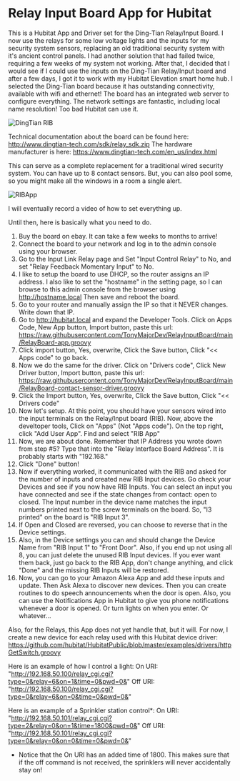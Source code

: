 # Relay Input Board App for Hubitat

This is a Hubitat App and Driver set for the Ding-Tian Relay/Input Board.  I now use the relays for some low voltage lights and the inputs for my security system sensors, replacing an old traditional security system with it's ancient control panels.  I had another solution that had failed twice, requiring a few weeks of my system not working.  After that, I decided that I would see if I could use the inputs on the Ding-Tian Relay/Input board and after a few days, I got it to work with my Hubitat Elevation smart home hub.  I selected the Ding-Tian board because it has outstanding connectivity, available with wifi and ethernet!  The board has an integrated web server to configure everything.  The network settings are fantastic, including local name resolution!  Too bad Hubitat can use it.  

![DingTian RIB](https://user-images.githubusercontent.com/39914475/197233866-b245dfa0-b4ff-4789-b191-5ef039694b1d.jpg)

Technical documentation about the board can be found here: http://www.dingtian-tech.com/sdk/relay_sdk.zip
The hardware manufacturer is here: https://www.dingtian-tech.com/en_us/index.html

This can serve as a complete replacement for a traditional wired security system.  You can have up to 8 contact sensors.  But, you can also pool some, so you might make all the windows in a room a single alert. 

![RIBApp](https://user-images.githubusercontent.com/39914475/197240796-6e1ca5c8-efab-413c-903d-77e13c0825a0.jpg)

I will eventually record a video of how to set everything up.  

Until then, here is basically what you need to do.  

1. Buy the board on ebay.  It can take a few weeks to months to arrive!  
2. Connect the board to your network and log in to the admin console using your browser.  
3. Go to the Input Link Relay page and Set "Input Control Relay" to No, and set "Relay Feedback Momentary Input" to No.  
4. I like to setup the board to use DHCP, so the router assigns an IP address.  I also like to set the "hostname" in the setting page, so I can browse to this admin console from the browser using http://hostname.local  Then save and reboot the board.  
5. Go to your router and manually assign the IP so that it NEVER changes.  Write down that IP. 
6. Go to http://hubitat.local and expand the Developer Tools.  Click on Apps Code, New App button, Import button, paste this url: https://raw.githubusercontent.com/TonyMajorDev/RelayInputBoard/main/RelayBoard-app.groovy
7. Click import button, Yes, overwrite, Click the Save button, Click "<< Apps code" to go back.  
8. Now we do the same for the driver.  Click on "Drivers code", Click New Driver button, Import button, paste this url: https://raw.githubusercontent.com/TonyMajorDev/RelayInputBoard/main/RelayBoard-contact-sensor-driver.groovy
9. Click the Import button, Yes, overwrite, Click the Save button, Click "<< Drivers code"
10. Now let's setup.  At this point, you should have your sensors wired into the input terminals on the Relay/Input board (RIB).  Now, above the develtoper tools, Click on "Apps" (Not "Apps code").  On the top right, click "Add User App".  Find and select "RIB App"
11. Now, we are about done.  Remember that IP Address you wrote down from step #5?  Type that into the "Relay Interface Board Address".  It is probably starts with "192.168."  
12. Click "Done" button! 
13. Now if everything worked, it communicated with the RIB and asked for the number of inputs and created new RIB Input devices.  Go check your Devices and see if you now have RIB Inputs.  You can select an input you have connected and see if the state changes from contact: open to closed.  The Input number in the device name matches the input numbers printed next to the screw terminals on the board.  So, "I3 printed" on the board is "RIB Input 3".  
14. If Open and Closed are reversed, you can choose to reverse that in the Device settings.  
15. Also, in the Device settings you can and should change the Device Name from "RIB Input 1" to "Front Door".  Also, if you end up not using all 8, you can just delete the unused RIB Input devices.  If you ever want them back, just go back to the RIB App, don't change anything, and click "Done" and the missing RIB Inputs will be restored.  
16.  Now, you can go to your Amazon Alexa App and add these inputs and update.  Then Ask Alexa to discover new devices.  Then you can create routines to do speech announcements when the door is open.  Also, you can use the Notifications App in Hubitat to give you phone notifications whenever a door is opened.  Or turn lights on when you enter.  Or whatever...  

Also, for the Relays, this App does not yet handle that, but it will.  For now, I create a new device for each relay used with this Hubitat device driver:  https://github.com/hubitat/HubitatPublic/blob/master/examples/drivers/httpGetSwitch.groovy

Here is an example of how I control a light: 
On URI: "http://192.168.50.100/relay_cgi.cgi?type=0&relay=6&on=1&time=0&pwd=0&"
Off URI: "http://192.168.50.100/relay_cgi.cgi?type=0&relay=6&on=0&time=0&pwd=0&"

Here is an example of a Sprinkler station control*:
On URI: "http://192.168.50.101/relay_cgi.cgi?type=2&relay=0&on=1&time=1800&pwd=0&"
Off URI: "http://192.168.50.101/relay_cgi.cgi?type=0&relay=0&on=0&time=0&pwd=0&"

* Notice that the On URI has an added time of 1800.  This makes sure that if the off command is not received, the sprinklers will never accidentally stay on! 

